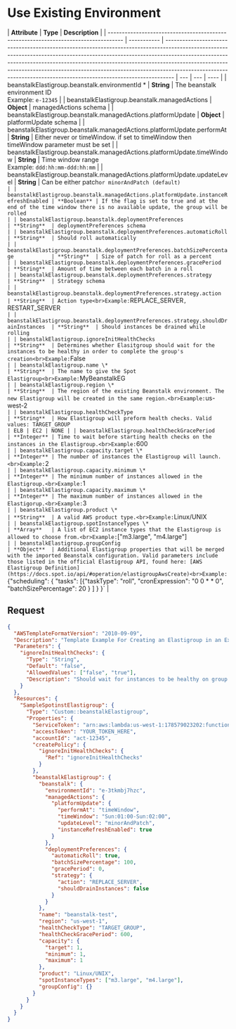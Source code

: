 # Use Existing Environment

| **Attribute**                                                                       | **Type**    | **Description**                                                                                                                                                                                                                                                                                                                                                                                           |
| ----------------------------------------------------------------------------------- | ----------- | --------------------------------------------------------------------------------------------------------------------------------------------------------------------------------------------------------------------------------------------------------------------------------------------------------------------------------------------------------------------------------------------------------- | --- | --- | ---- |
| beanstalkElastigroup.beanstalk.environmentId \*                                     | **String**  | The beanstalk environment ID<br>Example: `e-12345`                                                                                                                                                                                                                                                                                                                                                        |
| beanstalkElastigroup.beanstalk.managedActions                                       | **Object**  | managedActions schema                                                                                                                                                                                                                                                                                                                                                                                     |
| beanstalkElastigroup.beanstalk.managedActions.platformUpdate                        | **Object**  | platformUpdate schema                                                                                                                                                                                                                                                                                                                                                                                     |
| beanstalkElastigroup.beanstalk.managedActions.platformUpdate.performAt              | **String**  | Either never or timeWindow. if set to timeWindow then timeWindow parameter must be set                                                                                                                                                                                                                                                                                                                    |
| beanstalkElastigroup.beanstalk.managedActions.platformUpdate.timeWindow             | **String**  | Time window range<br>Example: `ddd:hh:mm-ddd:hh:mm`                                                                                                                                                                                                                                                                                                                                                       |
| beanstalkElastigroup.beanstalk.managedActions.platformUpdate.updateLevel            | **String**  | Can be either patch` or minorAndPatch (default)                                                                                                                                                                                                                                                                                                                                                           |
| beanstalkElastigroup.beanstalk.managedActions.platformUpdate.instanceRefreshEnabled | **Boolean** | If the flag is set to true and at the end of the time window there is no available update, the group will be rolled                                                                                                                                                                                                                                                                                       |
| beanstalkElastigroup.beanstalk.deploymentPreferences                                | **String**  | deploymentPreferences schema                                                                                                                                                                                                                                                                                                                                                                              |
| beanstalkElastigroup.beanstalk.deploymentPreferences.automaticRoll                  | **String**  | Should roll automatically                                                                                                                                                                                                                                                                                                                                                                                 |
| beanstalkElastigroup.beanstalk.deploymentPreferences.batchSizePercentage            | **String**  | Size of patch for roll as a percent                                                                                                                                                                                                                                                                                                                                                                       |
| beanstalkElastigroup.beanstalk.deploymentPreferences.gracePeriod                    | **String**  | Amount of time between each batch in a roll                                                                                                                                                                                                                                                                                                                                                               |
| beanstalkElastigroup.beanstalk.deploymentPreferences.strategy                       | **String**  | Strategy schema                                                                                                                                                                                                                                                                                                                                                                                           |
| beanstalkElastigroup.beanstalk.deploymentPreferences.strategy.action                | **String**  | Action type<br>Example: `REPLACE_SERVER`, `RESTART_SERVER`                                                                                                                                                                                                                                                                                                                                                |
| beanstalkElastigroup.beanstalk.deploymentPreferences.strategy.shouldDrainInstances  | **String**  | Should instances be drained while rolling                                                                                                                                                                                                                                                                                                                                                                 |
| beanstalkElastigroup.ignoreInitHealthChecks                                         | **String**  | Determines whether Elasitgroup should wait for the instances to be healthy in order to complete the group's creation<br>Example: `False`                                                                                                                                                                                                                                                                  |
| beanstalkElastigroup.name \*                                                        | **String**  | The name to give the Spot Elastigroup<br>Example: `MyBeanstalkEG`                                                                                                                                                                                                                                                                                                                                         |
| beanstalkElastigroup.region \*                                                      | **String**  | The region of the existing Beanstalk environment. The new Elastigroup will be created in the same region.<br>Example: `us-west-2`                                                                                                                                                                                                                                                                         |
| beanstalkElastigroup.healthCheckType                                                | **String**  | How Elastigroup will preform health checks. Valid values: TARGET_GROUP                                                                                                                                                                                                                                                                                                                                    | ELB | EC2 | NONE |
| beanstalkElastigroup.healthCheckGracePeriod                                         | **Integer** | Time to wait before starting health checks on the instances in the Elastigroup.<br>Example: `600`                                                                                                                                                                                                                                                                                                         |
| beanstalkElastigroup.capacity.target \*                                             | **Integer** | The number of instances the Elastigroup will launch.<br>Example: `2`                                                                                                                                                                                                                                                                                                                                      |
| beanstalkElastigroup.capacity.minimum \*                                            | **Integer** | The minimum number of instances allowed in the Elastigroup.<br>Example: `1`                                                                                                                                                                                                                                                                                                                               |
| beanstalkElastigroup.capacity.maximum \*                                            | **Integer** | The maximum number of instances allowed in the Elastigorup.<br>Example: `3`                                                                                                                                                                                                                                                                                                                               |
| beanstalkElastigroup.product \*                                                     | **String**  | A valid AWS product type.<br>Example: `Linux/UNIX`                                                                                                                                                                                                                                                                                                                                                        |
| beanstalkElastigroup.spotInstanceTypes \*                                           | **Array**   | A list of EC2 instance types that the Elastigroup is allowed to choose from.<br>Example: `["m3.large", "m4.large"]`                                                                                                                                                                                                                                                                                       |
| beanstalkElastigroup.groupConfig                                                    | **Object**  | Additional Elastigroup properties that will be merged with the imported Beanstalk configuration. Valid parameters include those listed in the official Elastigroup API, found here: [AWS Elastigroup Definition](https://docs.spot.io/api/#operation/elastigroupAwsCreate)<br>Example: `{"scheduling": { "tasks": [{"taskType": "roll", "cronExpression": "0 0 * * 0", "batchSizePercentage": 20 } ] } }` |

## Request

```json
{
  "AWSTemplateFormatVersion": "2010-09-09",
  "Description": "Template Example For Creating an Elastigroup in an Existing Beanstalk environment ",
  "Parameters": {
    "ignoreInitHealthChecks": {
      "Type": "String",
      "Default": "false",
      "AllowedValues": ["false", "true"],
      "Description": "Should wait for instances to be healthy on group create"
    }
  },
  "Resources": {
    "SampleSpotinstElastigroup": {
      "Type": "Custom::beanstalkElastigroup",
      "Properties": {
        "ServiceToken": "arn:aws:lambda:us-west-1:178579023202:function:spotinst-cloudformation",
        "accessToken": "YOUR_TOKEN_HERE",
        "accountId": "act-12345",
        "createPolicy": {
          "ignoreInitHealthChecks": {
            "Ref": "ignoreInitHealthChecks"
          }
        },
        "beanstalkElastigroup": {
          "beanstalk": {
            "environmentId": "e-3tkmbj7hzc",
            "managedActions": {
              "platformUpdate": {
                "performAt": "timeWindow",
                "timeWindow": "Sun:01:00-Sun:02:00",
                "updateLevel": "minorAndPatch",
                "instanceRefreshEnabled": true
              }
            },
            "deploymentPreferences": {
              "automaticRoll": true,
              "batchSizePercentage": 100,
              "gracePeriod": 0,
              "strategy": {
                "action": "REPLACE_SERVER",
                "shouldDrainInstances": false
              }
            }
          },
          "name": "beanstalk-test",
          "region": "us-west-1",
          "healthCheckType": "TARGET_GROUP",
          "healthCheckGracePeriod": 600,
          "capacity": {
            "target": 1,
            "minimum": 1,
            "maximum": 1
          },
          "product": "Linux/UNIX",
          "spotInstanceTypes": ["m3.large", "m4.large"],
          "groupConfig": {}
        }
      }
    }
  }
}
```
